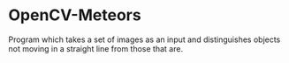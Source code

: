 # OpenCV-Meteors
Program which takes a set of images as an input and distinguishes objects not moving in a straight line from those that are.
